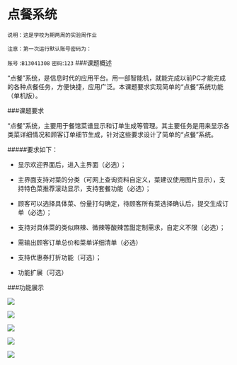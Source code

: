 点餐系统
==========
	说明：这是学校为期两周的实验周作业
	
	注意：第一次运行默认账号密码为：
	
`账号` :`B13041308`    `密码`:`123`
###课题概述

“点餐”系统，是信息时代的应用平台。用一部智能机，就能完成以前PC才能完成的各种点餐任务，方便快捷，应用广泛。本课题要求实现简单的“点餐”系统功能（单机版）。


###课题要求

“点餐”系统，主要用于餐馆菜谱显示和订单生成等管理。其主要任务是用来显示各类菜详细情况和顾客订单细节生成，针对这些要求设计了简单的“点餐”系统。

#####要求如下：
* 显示欢迎界面后，进入主界面（必选）；

* 主界面支持对菜的分类（可网上查询资料自定义，菜建议使用图片显示），支持特色菜推荐滚动显示，支持套餐功能（必选）；

* 顾客可以选择具体菜、份量打勾确定，待顾客所有菜选择确认后，提交生成订单（必选）；

* 支持对具体菜的类似麻辣、微辣等酸辣苦甜定制需求，自定义不限（必选）；

* 需输出顾客订单总价和菜单详细清单（必选）

* 支持优惠券打折功能（可选）；

* 功能扩展（可选）

###功能展示

![](img/1.png)

![](img/2.png)

![](img/3.png)

![](img/4.png)

![](img/5.png)

